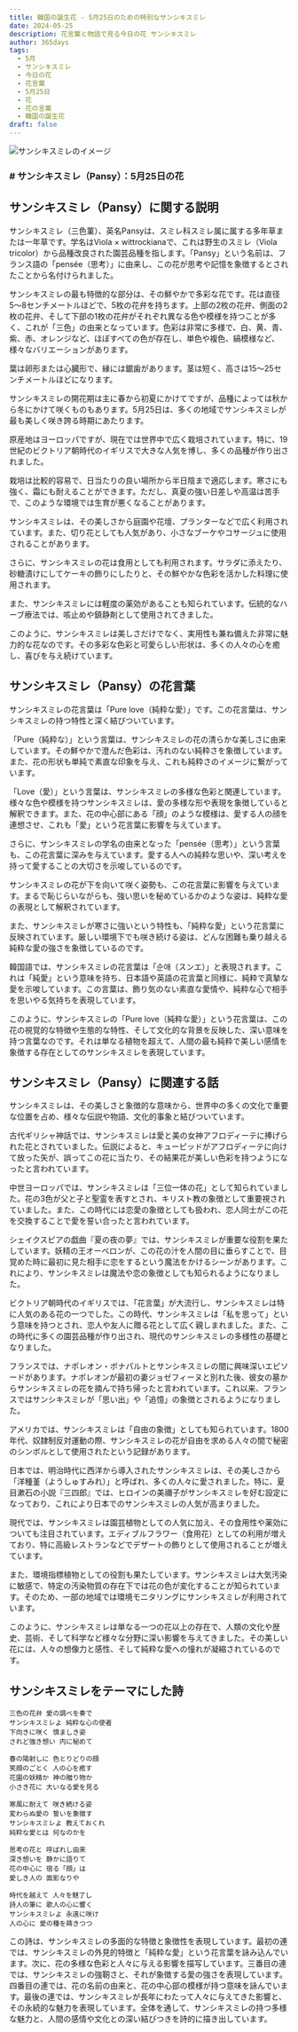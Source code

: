 ```yaml
---
title: 韓国の誕生花 - 5月25日のための特別なサンシキスミレ
date: 2024-05-25
description: 花言葉と物語で見る今日の花 サンシキスミレ
author: 365days
tags:
  - 5月
  - サンシキスミレ
  - 今日の花
  - 花言葉
  - 5月25日
  - 花
  - 花の言葉
  - 韓国の誕生花
draft: false
---
```



![サンシキスミレのイメージ](https://cdn.pixabay.com/photo/2018/05/04/11/06/pansy-3373732_960_720.jpg#center#center)


### # サンシキスミレ（Pansy）：5月25日の花

## サンシキスミレ（Pansy）に関する説明

サンシキスミレ（三色菫）、英名Pansyは、スミレ科スミレ属に属する多年草または一年草です。学名はViola × wittrockianaで、これは野生のスミレ（Viola tricolor）から品種改良された園芸品種を指します。「Pansy」という名前は、フランス語の「pensée（思考）」に由来し、この花が思考や記憶を象徴するとされたことから名付けられました。

サンシキスミレの最も特徴的な部分は、その鮮やかで多彩な花です。花は直径5〜8センチメートルほどで、5枚の花弁を持ちます。上部の2枚の花弁、側面の2枚の花弁、そして下部の1枚の花弁がそれぞれ異なる色や模様を持つことが多く、これが「三色」の由来となっています。色彩は非常に多様で、白、黄、青、紫、赤、オレンジなど、ほぼすべての色が存在し、単色や複色、縞模様など、様々なバリエーションがあります。

葉は卵形または心臓形で、縁には鋸歯があります。茎は短く、高さは15〜25センチメートルほどになります。

サンシキスミレの開花期は主に春から初夏にかけてですが、品種によっては秋から冬にかけて咲くものもあります。5月25日は、多くの地域でサンシキスミレが最も美しく咲き誇る時期にあたります。

原産地はヨーロッパですが、現在では世界中で広く栽培されています。特に、19世紀のビクトリア朝時代のイギリスで大きな人気を博し、多くの品種が作り出されました。

栽培は比較的容易で、日当たりの良い場所から半日陰まで適応します。寒さにも強く、霜にも耐えることができます。ただし、真夏の強い日差しや高温は苦手で、このような環境では生育が悪くなることがあります。

サンシキスミレは、その美しさから庭園や花壇、プランターなどで広く利用されています。また、切り花としても人気があり、小さなブーケやコサージュに使用されることがあります。

さらに、サンシキスミレの花は食用としても利用されます。サラダに添えたり、砂糖漬けにしてケーキの飾りにしたりと、その鮮やかな色彩を活かした料理に使用されます。

また、サンシキスミレには軽度の薬効があることも知られています。伝統的なハーブ療法では、咳止めや鎮静剤として使用されてきました。

このように、サンシキスミレは美しさだけでなく、実用性も兼ね備えた非常に魅力的な花なのです。その多彩な色彩と可愛らしい形状は、多くの人々の心を癒し、喜びを与え続けています。

## サンシキスミレ（Pansy）の花言葉

サンシキスミレの花言葉は「Pure love（純粋な愛）」です。この花言葉は、サンシキスミレの持つ特性と深く結びついています。

「Pure（純粋な）」という言葉は、サンシキスミレの花の清らかな美しさに由来しています。その鮮やかで澄んだ色彩は、汚れのない純粋さを象徴しています。また、花の形状も単純で素直な印象を与え、これも純粋さのイメージに繋がっています。

「Love（愛）」という言葉は、サンシキスミレの多様な色彩と関連しています。様々な色や模様を持つサンシキスミレは、愛の多様な形や表現を象徴していると解釈できます。また、花の中心部にある「顔」のような模様は、愛する人の顔を連想させ、これも「愛」という花言葉に影響を与えています。

さらに、サンシキスミレの学名の由来となった「pensée（思考）」という言葉も、この花言葉に深みを与えています。愛する人への純粋な思いや、深い考えを持って愛することの大切さを示唆しているのです。

サンシキスミレの花が下を向いて咲く姿勢も、この花言葉に影響を与えています。まるで恥じらいながらも、強い思いを秘めているかのような姿は、純粋な愛の表現として解釈されています。

また、サンシキスミレが寒さに強いという特性も、「純粋な愛」という花言葉に反映されています。厳しい環境下でも咲き続ける姿は、どんな困難も乗り越える純粋な愛の強さを象徴しているのです。

韓国語では、サンシキスミレの花言葉は「순애（スンエ）」と表現されます。これは「純愛」という意味を持ち、日本語や英語の花言葉と同様に、純粋で真摯な愛を示唆しています。この言葉は、飾り気のない素直な愛情や、純粋な心で相手を思いやる気持ちを表現しています。

このように、サンシキスミレの「Pure love（純粋な愛）」という花言葉は、この花の視覚的な特徴や生態的な特性、そして文化的な背景を反映した、深い意味を持つ言葉なのです。それは単なる植物を超えて、人間の最も純粋で美しい感情を象徴する存在としてのサンシキスミレを表現しています。

## サンシキスミレ（Pansy）に関連する話

サンシキスミレは、その美しさと象徴的な意味から、世界中の多くの文化で重要な位置を占め、様々な伝説や物語、文化的事象と結びついています。

古代ギリシャ神話では、サンシキスミレは愛と美の女神アフロディーテに捧げられた花とされていました。伝説によると、キューピッドがアフロディーテに向けて放った矢が、誤ってこの花に当たり、その結果花が美しい色彩を持つようになったと言われています。

中世ヨーロッパでは、サンシキスミレは「三位一体の花」として知られていました。花の3色が父と子と聖霊を表すとされ、キリスト教の象徴として重要視されていました。また、この時代には恋愛の象徴としても扱われ、恋人同士がこの花を交換することで愛を誓い合ったと言われています。

シェイクスピアの戯曲『夏の夜の夢』では、サンシキスミレが重要な役割を果たしています。妖精の王オーベロンが、この花の汁を人間の目に垂らすことで、目覚めた時に最初に見た相手に恋をするという魔法をかけるシーンがあります。これにより、サンシキスミレは魔法や恋の象徴としても知られるようになりました。

ビクトリア朝時代のイギリスでは、「花言葉」が大流行し、サンシキスミレは特に人気のある花の一つでした。この時代、サンシキスミレは「私を思って」という意味を持つとされ、恋人や友人に贈る花として広く親しまれました。また、この時代に多くの園芸品種が作り出され、現代のサンシキスミレの多様性の基礎となりました。

フランスでは、ナポレオン・ボナパルトとサンシキスミレの間に興味深いエピソードがあります。ナポレオンが最初の妻ジョゼフィーヌと別れた後、彼女の墓からサンシキスミレの花を摘んで持ち帰ったと言われています。これ以来、フランスではサンシキスミレが「思い出」や「追憶」の象徴とされるようになりました。

アメリカでは、サンシキスミレは「自由の象徴」としても知られています。1800年代、奴隷制反対運動の際、サンシキスミレの花が自由を求める人々の間で秘密のシンボルとして使用されたという記録があります。

日本では、明治時代に西洋から導入されたサンシキスミレは、その美しさから「洋種堇（ようしゅすみれ）」と呼ばれ、多くの人々に愛されました。特に、夏目漱石の小説『三四郎』では、ヒロインの美禰子がサンシキスミレを好む設定になっており、これにより日本でのサンシキスミレの人気が高まりました。

現代では、サンシキスミレは園芸植物としての人気に加え、その食用性や薬効についても注目されています。エディブルフラワー（食用花）としての利用が増えており、特に高級レストランなどでデザートの飾りとして使用されることが増えています。

また、環境指標植物としての役割も果たしています。サンシキスミレは大気汚染に敏感で、特定の汚染物質の存在下では花の色が変化することが知られています。そのため、一部の地域では環境モニタリングにサンシキスミレが利用されています。

このように、サンシキスミレは単なる一つの花以上の存在で、人類の文化や歴史、芸術、そして科学など様々な分野に深い影響を与えてきました。その美しい花には、人々の想像力と感性、そして純粋な愛への憧れが凝縮されているのです。

## サンシキスミレをテーマにした詩

    三色の花弁 愛の調べを奏で
    サンシキスミレよ 純粋な心の使者
    下向きに咲く 慎ましき姿
    されど強き想い 内に秘めて

    春の陽射しに 色とりどりの顔
    笑顔のごとく 人の心を癒す
    花園の妖精か 神の贈り物か
    小さき花に 大いなる愛を見る

    寒風に耐えて 咲き続ける姿
    変わらぬ愛の 誓いを象徴す
    サンシキスミレよ 教えておくれ
    純粋な愛とは 何なのかを

    思考の花と 呼ばれし由来
    深き想いを 静かに語りて
    花の中心に 宿る「顔」は
    愛しき人の 面影なりや

    時代を越えて 人々を魅了し
    詩人の筆に 歌人の心に響く
    サンシキスミレよ 永遠に咲け
    人の心に 愛の種を蒔きつつ

この詩は、サンシキスミレの多面的な特徴と象徴性を表現しています。最初の連では、サンシキスミレの外見的特徴と「純粋な愛」という花言葉を詠み込んでいます。次に、花の多様な色彩と人々に与える影響を描写しています。三番目の連では、サンシキスミレの強靭さと、それが象徴する愛の強さを表現しています。四番目の連では、花の名前の由来と、花の中心部の模様が持つ意味を詠んでいます。最後の連では、サンシキスミレが長年にわたって人々に与えてきた影響と、その永続的な魅力を表現しています。全体を通して、サンシキスミレの持つ多様な魅力と、人間の感情や文化との深い結びつきを詩的に描き出しています。
